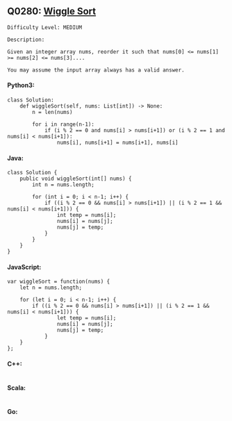 ## Q0280: [Wiggle Sort](https://leetcode.com/problems/wiggle-sort/)

```
Difficulty Level: MEDIUM
```

```
Description:

Given an integer array nums, reorder it such that nums[0] <= nums[1] >= nums[2] <= nums[3]....

You may assume the input array always has a valid answer.
```

#### Python3:

```
class Solution:
    def wiggleSort(self, nums: List[int]) -> None:
        n = len(nums)

        for i in range(n-1):
            if (i % 2 == 0 and nums[i] > nums[i+1]) or (i % 2 == 1 and nums[i] < nums[i+1]):
                nums[i], nums[i+1] = nums[i+1], nums[i]
```

#### Java:

```
class Solution {
    public void wiggleSort(int[] nums) {
        int n = nums.length;

        for (int i = 0; i < n-1; i++) {
            if ((i % 2 == 0 && nums[i] > nums[i+1]) || (i % 2 == 1 && nums[i] < nums[i+1])) {
                int temp = nums[i];
                nums[i] = nums[j];
                nums[j] = temp;
            }
        }
    }
}

```

#### JavaScript:

```
var wiggleSort = function(nums) {
    let n = nums.length;

    for (let i = 0; i < n-1; i++) {
        if ((i % 2 == 0 && nums[i] > nums[i+1]) || (i % 2 == 1 && nums[i] < nums[i+1])) {
                let temp = nums[i];
                nums[i] = nums[j];
                nums[j] = temp;
            }
    }
};
```

#### C++:

```

```

#### Scala:

```

```

#### Go:

```

```